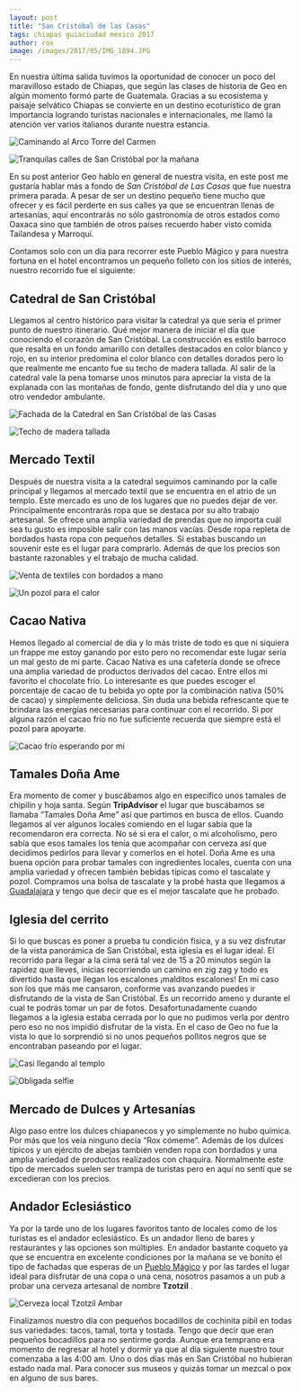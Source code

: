 ```yaml
---
layout: post
title: "San Cristóbal de las Casas"
tags: chiapas guiaciudad mexico 2017
author: rox
image: /images/2017/05/IMG_1894.JPG
---
```

En nuestra última salida tuvimos la oportunidad de conocer un poco del maravilloso estado de Chiapas, que según las clases de historia de Geo en algún momento  formó parte de Guatemala. Gracias a su ecosistema y paisaje selvático Chiapas se convierte en un destino ecoturístico de gran importancia logrando turistas nacionales e internacionales, me llamó la atención ver varios italianos durante nuestra estancia.

![Caminando al Arco Torre del Carmen](/images/2017/05/IMG_1835.JPG)

![Tranquilas calles de San Cristóbal por la mañana](/images/2017/05/IMG_1850.JPG)

En su post anterior Geo hablo en general de nuestra visita, en este post me gustaría hablar más a fondo de *San Cristóbal de Las Casas* que fue nuestra primera parada. A pesar de ser un destino pequeño tiene mucho que ofrecer y es fácil perderte en sus calles ya que se encuentran llenas de artesanías, aquí encontrarás no sólo gastronomía de otros estados como Oaxaca sino que también de otros países recuerdo haber visto comida Tailandesa y Marroquí.

Contamos solo con un día para recorrer este Pueblo Mágico y para nuestra fortuna en el hotel encontramos un pequeño folleto con los sitios de interés, nuestro recorrido fue el siguiente:

## Catedral de San Cristóbal

Llegamos al centro histórico para visitar la catedral ya que sería el primer punto de nuestro itinerario. Qué mejor manera de iniciar el día que conociendo el corazón de San Cristóbal. La construcción es estilo barroco que resalta en un fondo amarillo con detalles destacados en color blanco y rojo, en su interior predomina el color blanco con detalles dorados pero lo que realmente me encanto fue su techo de madera tallada. Al salir de la catedral vale la pena tomarse unos minutos para apreciar la vista de la explanada con las montañas de fondo, gente disfrutando del día y uno que otro vendedor ambulante.

![Fachada de la Catedral en San Cristóbal de las Casas](/images/2017/05/IMG_1861.JPG)

![Techo de madera tallada](/images/2017/05/IMG_1875.JPG)

## Mercado Textil 

Después de nuestra visita a la catedral seguimos caminando por la calle principal y llegamos al mercado textil que se encuentra en el atrio de un templo. Este mercado es uno de los lugares que no puedes dejar de ver. Principalmente encontrarás  ropa que se destaca por su alto trabajo artesanal. Se ofrece una amplia variedad de prendas que no importa cuál sea tu gusto  es imposible salir con las manos vacías. Desde ropa repleta de bordados hasta ropa con pequeños detalles.  Si estabas buscando un souvenir este es el lugar para comprarlo. Además de que los precios son bastante razonables y el trabajo de mucha calidad. 

![Venta de textiles con bordados a mano](/images/2017/05/IMG_1892.JPG)

![Un pozol para el calor](/images/2017/05/IMG_1906.JPG)

## Cacao Nativa

Hemos llegado al comercial de día y lo más triste de todo es que ni siquiera un frappe me estoy ganando por esto pero no recomendar este lugar sería un mal gesto de mi parte. Cacao Nativa es una cafetería donde se ofrece una amplia variedad de productos derivados del cacao. Entre ellos mi favorito el chocolate frío. Lo  interesante es que puedes escoger el porcentaje de cacao de tu bebida yo opte por la combinación nativa  (50% de cacao) y simplemente deliciosa. Sin duda una bebida refrescante que te brindara las energías necesarias para continuar con el recorrido. Si por alguna razón el cacao frío no fue suficiente recuerda que siempre está el pozol para apoyarte.

![Cacao frío esperando por mí](/images/2017/05/IMG_1929.JPG)

## Tamales Doña Ame 

Era momento de comer y buscábamos algo en específico unos tamales de chipilín y hoja santa. Según **TripAdvisor** el lugar que buscábamos se llamaba “Tamales Doña Ame” así que partimos en busca de ellos. Cuando llegamos al ver algunos locales comiendo en el lugar sabía que la recomendaron era correcta. No sé si era el calor, o mi alcoholismo, pero sabía que esos tamales los tenía que acompañar con cerveza así que decidimos pedirlos para llevar y comerlos en el hotel.  Doña Ame es una buena opción para probar tamales con ingredientes locales, cuenta con una amplia variedad y ofrecen también bebidas típicas como el tascalate y pozol. Compramos una bolsa de tascalate y la probé hasta que llegamos a [Guadalajara](/tag/guadalajara) y tengo que decir que es el mejor tascalate que he probado.

## Iglesia del cerrito

Si lo que buscas es poner a prueba tu condición física, y a su vez disfrutar de la vista panorámica de San Cristóbal, esta iglesia es el lugar ideal. El recorrido para llegar a la cima será tal vez de 15 a 20 minutos según la rapidez que lleves, inicias recorriendo un camino en zig zag  y todo es divertido hasta que llegan los escalones ¡malditos escalones! En mi caso son los que más me cansaron,  conforme vas avanzando puedes ir disfrutando de la vista de San Cristóbal. Es un recorrido ameno y durante el cual te podrás tomar un par de fotos. Desafortunadamente cuando llegamos a la iglesia estaba cerrada por lo que no pudimos verla por dentro pero eso no nos impidió disfrutar de la vista. En el caso de Geo no fue la vista lo que  lo sorprendió si no unos pequeños pollitos negros que se encontraban paseando por el lugar.

![Casi llegando al templo](/images/2017/05/IMG_1945.JPG)

![Obligada selfie](/images/2017/05/IMG_1958.JPG)

## Mercado de Dulces y Artesanías

Algo paso entre los dulces chiapanecos y yo simplemente no hubo química. Por más que los veía ninguno decía “Rox cómeme”. Además de los dulces típicos y un ejército de abejas también venden ropa  con bordados y una amplia variedad de productos realizados con chaquira. Normalmente este tipo de mercados suelen ser trampa de turistas pero en aquí no sentí que se excedieran con los precios.

## Andador Eclesiástico 

Ya por la tarde uno de los lugares favoritos tanto de locales como de los turistas es el andador eclesiástico. Es un andador lleno de bares y restaurantes y las opciones son múltiples. En andador bastante coqueto ya que se encuentra en excelente condiciones por la mañana se ve bonito el tipo de fachadas que esperas de un [Pueblo Mágico](/mexico-pueblos-magicos/) y por las tardes el lugar ideal para disfrutar de una copa o una cena, nosotros pasamos a un pub a probar una cerveza artesanal de nombre **Tzotzil** .

![Cerveza local Tzotzil Ambar](/images/2017/05/20170426_171140.jpg)

Finalizamos nuestro día con pequeños bocadillos de cochinita pibil en todas sus variedades: tacos, tamal, torta y tostada. Tengo que decir que eran pequeños bocadillos para no sentirme gorda. Aunque era temprano era momento de regresar al hotel y dormir ya que al día siguiente nuestro tour comenzaba a las 4:00 am. Uno o dos días más en San Cristóbal no hubieran estado nada mal. Para conocer sus museos y quizás tomar un mezcal o pox en alguno de sus bares.

